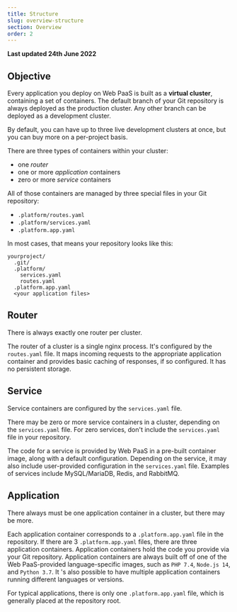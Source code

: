 ```yaml
---
title: Structure
slug: overview-structure
section: Overview
order: 2
---
```


**Last updated 24th June 2022**



## Objective  

Every application you deploy on Web PaaS is built as a **virtual cluster**,
containing a set of containers.
The default branch of your Git repository is always deployed as the production cluster.
Any other branch can be deployed as a development cluster.

By default, you can have up to three live development clusters at once,
but you can buy more on a per-project basis.

There are three types of containers within your cluster:

- one *router*
- one or more *application* containers
- zero or more *service* containers

All of those containers are managed by three special files in your Git repository:

- `.platform/routes.yaml`
- `.platform/services.yaml`
- `.platform.app.yaml`

In most cases, that means your repository looks like this:

```text
yourproject/
  .git/
  .platform/
    services.yaml
    routes.yaml
  .platform.app.yaml
  <your application files>
```

## Router

There is always exactly one router per cluster.

The router of a cluster is a single nginx process.
It's configured by the `routes.yaml` file.
It maps incoming requests to the appropriate application container
and provides basic caching of responses, if so configured.
It has no persistent storage.

## Service

Service containers are configured by the `services.yaml` file.

There may be zero or more service containers in a cluster,
depending on the `services.yaml` file.
For zero services, don't include the `services.yaml` file in your repository.

The code for a service is provided by Web PaaS in a pre-built container image,
along with a default configuration.
Depending on the service,
it may also include user-provided configuration in the `services.yaml` file.
Examples of services include MySQL/MariaDB, Redis, and RabbitMQ.

## Application

There always must be one application container in a cluster,
but there may be more.

Each application container corresponds to a `.platform.app.yaml` file in the repository.
If there are 3 `.platform.app.yaml` files, there are three application containers.
Application containers hold the code you provide via your Git repository.
Application containers are always built off of one of the Web PaaS-provided language-specific images,
such as `PHP 7.4`, `Node.js 14`, and `Python 3.7`.
It 's also possible to have multiple application containers running different languages or versions.

For typical applications, there is only one `.platform.app.yaml` file,
which is generally placed at the repository root.
